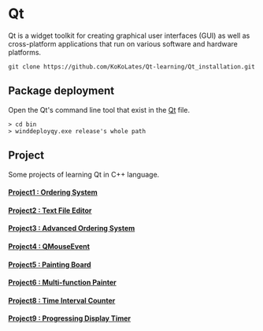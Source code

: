 # Qt
Qt is a widget toolkit for creating graphical user interfaces (GUI) as well as cross-platform applications that run on various software and hardware platforms. 

```
git clone https://github.com/KoKoLates/Qt-learning/Qt_installation.git
```
## Package deployment
Open the Qt's command line tool that exist in the [Qt](https://github.com/KoKoLates/Qt-learning/tree/main/Qt_installation) file.
```
> cd bin
> winddeployqy.exe release's whole path
```
## Project
Some projects of learning Qt in C++ language.
#### [Project1 : Ordering System](https://github.com/KoKoLates/Qt-learning/tree/main/project1)
#### [Project2 : Text File Editor](https://github.com/KoKoLates/Qt-learning/tree/main/project2)
#### [Project3 : Advanced Ordering System](https://github.com/KoKoLates/Qt-learning/tree/main/project3)
#### [Project4 : QMouseEvent](https://github.com/KoKoLates/Qt-learning/tree/main/project4)
#### [Project5 : Painting Board](https://github.com/KoKoLates/Qt-learning/tree/main/project5)
#### [Project6 : Multi-function Painter](https://github.com/KoKoLates/Qt-learning/tree/main/project6)
#### [Project8 : Time Interval Counter](https://github.com/KoKoLates/Qt-learning/tree/main/project8)
#### [Project9 : Progressing Display Timer](https://github.com/KoKoLates/Qt-learning/tree/main/project9)
